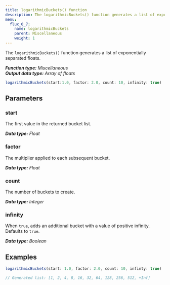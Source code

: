 ```yaml
---
title: logarithmicBuckets() function
description: The logarithmicBuckets() function generates a list of exponentially separated floats.
menu:
  flux_0_7:
    name: logarithmicBuckets
    parent: Miscellaneous
    weight: 1
---
```


The `logarithmicBuckets()` function generates a list of exponentially separated floats.

_**Function type:** Miscellaneous_  
_**Output data type:** Array of floats_

```js
logarithmicBuckets(start:1.0, factor: 2.0, count: 10, infinity: true)
```

## Parameters

### start
The first value in the returned bucket list.

_**Data type:** Float_

### factor
The multiplier applied to each subsequent bucket.

_**Data type:** Float_

### count
The number of buckets to create.

_**Data type:** Integer_

### infinity
When `true`, adds an additional bucket with a value of positive infinity.
Defaults to `true`.

_**Data type:** Boolean_

## Examples
```js
logarithmicBuckets(start: 1.0, factor: 2.0, count: 10, infinty: true)

// Generated list: [1, 2, 4, 8, 16, 32, 64, 128, 256, 512, +Inf]
```
